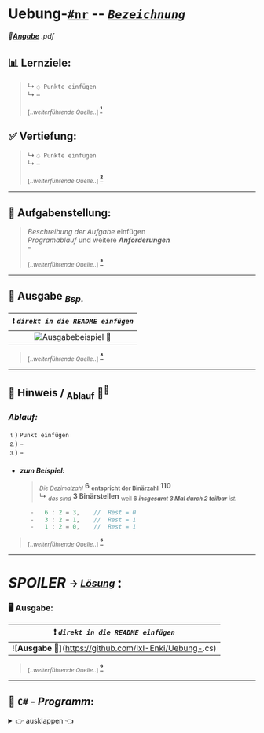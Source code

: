 <!--              READE -> VORLAGE Uebungen: Programmieren & Software Engineering              -->

# Uebung-[`#nr`]()  --  [***`Bezeichnung`***]()  

<!-- ---------------------------------------------|-------------------------------------------- -->
###### 📎[**Angabe**](https://github.com/IxI-Enki/Uebung-<<<Verzeichniss>>>.pdf) *.pdf*
<sup><sub> 
---
</sub></sup>

<!-- ---------------------------------------------|-------------------------------------------- -->
## 📊 Lernziele:  
  > ↳ `◌ Punkte einfügen`  
  > ↳ ` ⋯ `  
  >  
  >  <sub> [..*weiterführende Quelle*..] </sub> [ **¹** ]()

<sup><sub> </sub></sup>
---

## ✅ Vertiefung:  
  > ↳ `◌ Punkte einfügen`  
  > ↳ ` ⋯ `  
  >  
  >  <sub> [..*weiterführende Quelle*..] </sub> [ **²** ]()

---

<!-- ---------------------------------------------|-------------------------------------------- -->
## 🧮 **Aufgabenstellung:**  
  >  *Beschreibung der Aufgabe* einfügen  
  >  *Programablauf* und weitere ***Anforderungen***  
  >  ` ⋯ `  
  >  
  >  <sub> [..*weiterführende Quelle*..] </sub> [ **³** ]()

---
 
<!-- ---------------------------------------------|-------------------------------------------- -->
## 🔎 **Ausgabe** <sub>*Bsp.*</sub> 


   |            ❗ *`direkt in die README einfügen`*   |  
   | :-----------------------------------------------------------------------------------------------------------------: |
   |  ![**Ausgabebeispiel 📎**](https://github.com/IxI-Enki/Uebung-037/assets/138018029/0e779913-4daa-4784-9edb-46df66a91bad)  |
> <sub> [..*weiterführende Quelle*..] </sub> [ **⁴** ]()

---
<!-- ---------------------------------------------|-------------------------------------------- -->
## 🧩 **Hinweis** / <sub>Ablauf</sub> 🧠<sup>💭</sup>  


 
 ### *Ablauf:*               
            
 ⒈)  `Punkt einfügen`   
 ⒉) ` ⋯ `               
 ⒊) ` ⋯ `               
  
 #### 
   - ***zum Beispiel:***
     >  <sub>*Die Dezimalzahl*</sub> **6**  <sub>**entspricht der Binärzahl**</sub> **110**  
     > ↳ <sub>*das sind*</sub> **3 Binärstellen**  <sub>weil  **6** ***insgesamt 3 Mal durch 2 teilbar*** *ist.*  

                                               
      ```c#                                
         -   6 : 2 = 3,    //  Rest = 0   
         -   3 : 2 = 1,    //  Rest = 1    
         -   1 : 2 = 0,    //  Rest = 1     
      ```                                 
 
 > <sub> [..*weiterführende Quelle*..] </sub> [ **⁵** ]()
 ---


<!-- ---------------------------------------------|-------------------------------------------- -->


# *SPOILER* <sub><sup> → [*Lösung*](https://github.com/IxI-Enki/Uebung-<<AUSFÜHRBAREDAT>>.cs) <sup></sub>:




### 🖥 **Ausgabe**: 
   |            ❗ *`direkt in die README einfügen`*   
   |--------------------------------|
   |  ![**Ausgabe 📎**](https://github.com/IxI-Enki/Uebung-<direkt ins Markdownfile>.cs) |

> <sub> [..*weiterführende Quelle*..] </sub> [ **⁶** ]()

---

## 💾 `C#` - *Programm*:
 <details><summary>👉 ausklappen 👈 </summary>


 ```c#
namespace <<Bezeichnung>>   //  
{                           //  
  public class Program      //  
  {                         //  
    static void Main()      //  
    {

    `CODE`

    }
  }
}

```
> <sub> [..*weiterführende Quelle*..] </sub> [ **⁷** ]()

</dertails>
